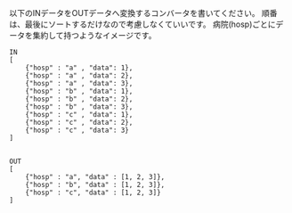 以下のINデータをOUTデータへ変換するコンバータを書いてください。
順番は、最後にソートするだけなので考慮しなくていいです。
病院(hosp)ごとにデータを集約して持つようなイメージです。


```
IN
[
	{"hosp" : "a" , "data": 1},
	{"hosp" : "a" , "data": 2},
	{"hosp" : "a" , "data": 3},
	{"hosp" : "b" , "data": 1},
	{"hosp" : "b" , "data": 2},
	{"hosp" : "b" , "data": 3},
	{"hosp" : "c" , "data": 1},
	{"hosp" : "c" , "data": 2},
	{"hosp" : "c" , "data": 3}
]


OUT
[
	{"hosp" : "a", "data" : [1, 2, 3]},
	{"hosp" : "b", "data" : [1, 2, 3]},
	{"hosp" : "c", "data" : [1, 2, 3]}
]
```
